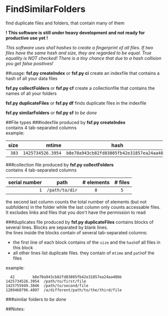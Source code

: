 # FindSimilarFolders
find duplicate files and folders, that contain many of them

**! This software is still under heavy development and not ready for productive use yet !**

*This software uses sha1 hashes to create a fingerprint of all files.
If two files have the same hash and size, they are regarded to be equal.
True equality is NOT checked! There is a tiny chance that due to a hash collision you get false positives!*

##usage:
**fsf.py createIndex**	or **fsf.py ci**  create an indexfile that contains a hash of all your data files

**fsf.py collectFolders**	or **fsf.py cf**  create a collectionfile that contains the names of all your folders

**fsf.py duplicateFiles**	or **fsf.py df**  finds duplicate files in the indexfile

**fsf.py similarFolders**	or **fsf.py sf**  *to be done*

##File types
###indexfile
produced by **fsf.py createIndex**<br>
contains 4 tab-separated columns<br>
example:

size  | mtime           |              hash                        | path
-----:|----------------:|:----------------------------------------:|:------
`383` |`1425734526.3954`|`b8e70a943cb82fd03805fb42e31857ea24aa40bb`|`path/to/file`
 
###collection file
produced by **fsf.py collectFolders**<br>
contains 4 tab-separated columns<br>
 
serial number | path         | # elements | # files
-------------:|:------------:|:----------:|:--------------:
 `1`          |`/path/to/dir`| `8`        |  `5`
 
the second last column counts the total number of elements (but not subfolders) in the
folder while the last column only counts accessable files. It excludes
links and files that you don't have the permission to read
 
###duplicates file 
produced by **fsf.py duplicateFiles**
contains blocks of several lines. Blocks are separated by blank lines.<br>
the lines inside the blocks contain of several tab-separated columns:<br>
* the first line of each block contains of the `size` and the `hash`of all files in this block
* all other lines list duplicate files. they contain of `mtime` and `path`of the files

example:
```
  42        b8e70a943cb82fd03805fb42e31857ea24aa40bb
1425734526.3954  /path/to/first/file
1425755949.3846  /path/to/second/file
1289468796.4897  /a/different/path/to/the/third/file
```

###similar folders
*to be done*

##Notes:
